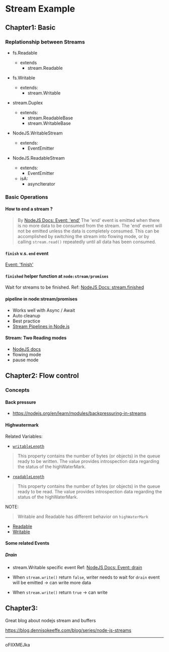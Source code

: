 

# Stream Example

## Chapter1: Basic

### Replationship between Streams

- fs.Readable
  - extends
    - stream.Readable
- fs.Writable
  - extends:
    - stream.Writable

- stream.Duplex
  - extends:
    - stream.ReadableBase
	- stream.WritableBase

- NodeJS.WritableStream
  - extends:
    - EventEmitter

- NodeJS.ReadableStream
  - extends:
    - EventEmitter
  - isA:
    - asyncIterator

### Basic Operations
#### How to end a stream ?
> By [NodeJS Docs: Event: 'end'](https://nodejs.org/api/stream.html#event-end) The 'end' event is emitted when there is no more data to be consumed from the stream.
> The 'end' event will not be emitted unless the data is completely consumed. This can be accomplished by switching the stream into flowing mode, or by calling `stream.read()` repeatedly until all data has been consumed.

#### `finish` v.s. `end` event
[Event: 'finish'](https://nodejs.org/api/stream.html#event-finish)

#### `finished` helper function at `node:stream/promises`
Wait for streams to be finished.
Ref: [NodeJS Docs: stream.finished](https://nodejs.org/api/stream.html#streamfinishedstream-options)

#### pipeline in node:stream/promises 

- Works well with Async / Await
- Auto cleanup
- Best practice
- [Stream Pipelines in Node.js](https://blog.dennisokeeffe.com/blog/2024-07-13-stream-pipelines-in-nodejs)

#### Stream: Two Reading modes
- [NodeJS docs](https://nodejs.org/api/stream.html#two-reading-modes)
- flowing mode
- pause mode

## Chapter2: Flow control

### Concepts

#### Back pressure
- https://nodejs.org/en/learn/modules/backpressuring-in-streams


#### Highwatermark
Related Variables:
- [`writableLength`](https://nodejs.org/api/stream.html#writablewritablelength)
> This property contains the number of bytes (or objects) in the queue ready to be written. The value provides introspection data regarding the status of the highWaterMark.
- [`readableLength`](https://nodejs.org/api/stream.html#readablereadablelength)
> This property contains the number of bytes (or objects) in the queue ready to be read. The value provides introspection data regarding the status of the highWaterMark.

NOTE:
> Writable and Readable has different behavior on `highWaterMark`
- [Readable](https://nodejs.org/api/stream.html#readableread0)
- [Writable](https://nodejs.org/api/stream.html#writablewritechunk-encoding-callback)
#### Some related Events

##### Drain
- stream.Writable specific event
Ref: [NodeJS Docs: Event: drain](https://nodejs.org/api/stream.html#event-drain)

- When `stream.write()` return `false`, writer needs to wait for `drain` event will be emitted -> can write more data
- When `stream.write()` return `true` -> can write

## Chapter3: 

Great blog about nodejs stream and buffers

https://blog.dennisokeeffe.com/blog/series/node-js-streams

---- 
oFIIXMEJka